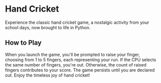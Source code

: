 # Hand Cricket 

Experience the classic hand cricket game, a nostalgic activity from your school days, now brought to life in Python.

## How to Play
When you launch the game, you'll be prompted to raise your finger, choosing from 1 to 5 fingers, each representing your run. If the CPU selects the same number of fingers, you're out. Otherwise, the count of raised fingers contributes to your score. The game persists until you are declared out. Enjoy the timeless joy of hand cricket!